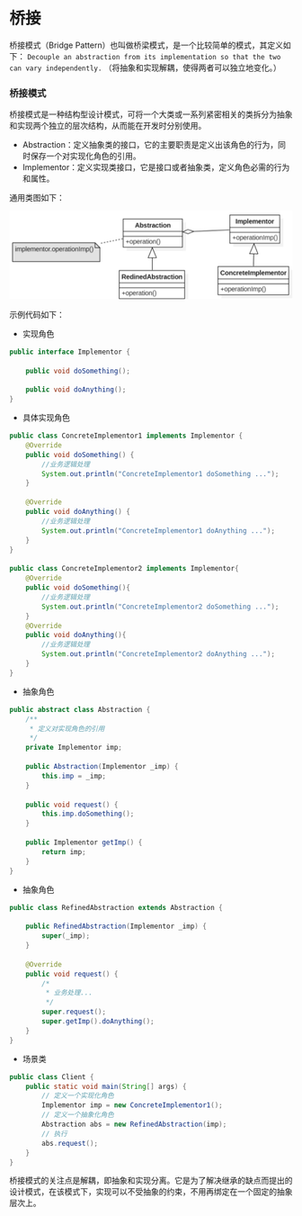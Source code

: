 # 桥接

桥接模式（Bridge Pattern）也叫做桥梁模式，是一个比较简单的模式，其定义如下：
`Decouple an abstraction from its implementation so that the two can vary independently.`
（将抽象和实现解耦，使得两者可以独立地变化。）

### 桥接模式

桥接模式是一种结构型设计模式，可将一个大类或一系列紧密相关的类拆分为抽象和实现两个独立的层次结构，从而能在开发时分别使用。

- Abstraction：定义抽象类的接口，它的主要职责是定义出该角色的行为，同时保存一个对实现化角色的引用。
- Implementor：定义实现类接口，它是接口或者抽象类，定义角色必需的行为和属性。

通用类图如下：

<div align="left">
    <img src="https://github.com/lazecoding/Note/blob/main/images/pattern/桥接模式通用类图.png" width="600px">
</div>

示例代码如下：

- 实现角色

```java
public interface Implementor {

    public void doSomething();

    public void doAnything();
}
```

- 具体实现角色

```java
public class ConcreteImplementor1 implements Implementor {
    @Override
    public void doSomething() {
        //业务逻辑处理
        System.out.println("ConcreteImplementor1 doSomething ...");
    }

    @Override
    public void doAnything() {
        //业务逻辑处理
        System.out.println("ConcreteImplementor1 doAnything ...");
    }
}

public class ConcreteImplementor2 implements Implementor{
    @Override
    public void doSomething(){
        //业务逻辑处理
        System.out.println("ConcreteImplementor2 doSomething ...");
    }
    @Override
    public void doAnything(){
        //业务逻辑处理
        System.out.println("ConcreteImplementor2 doAnything ...");
    }
}
```

- 抽象角色

```java
public abstract class Abstraction {
    /**
     * 定义对实现角色的引用
     */
    private Implementor imp;

    public Abstraction(Implementor _imp) {
        this.imp = _imp;
    }

    public void request() {
        this.imp.doSomething();
    }

    public Implementor getImp() {
        return imp;
    }
}
```

- 抽象角色

```java
public class RefinedAbstraction extends Abstraction {

    public RefinedAbstraction(Implementor _imp) {
        super(_imp);
    }

    @Override
    public void request() {
        /*
         * 业务处理...
         */
        super.request();
        super.getImp().doAnything();
    }
}
```

- 场景类

```java
public class Client {
    public static void main(String[] args) {
        // 定义一个实现化角色
        Implementor imp = new ConcreteImplementor1();
        // 定义一个抽象化角色
        Abstraction abs = new RefinedAbstraction(imp);
        // 执行
        abs.request();
    }
}
```

桥接模式的关注点是解耦，即抽象和实现分离。它是为了解决继承的缺点而提出的设计模式，在该模式下，实现可以不受抽象的约束，不用再绑定在一个固定的抽象层次上。